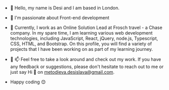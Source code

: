 - 👋 Hello, my name is Desi and I am based in London.

- 👀 I'm passionate about Front-end development 

- 🌱 Currently, I work as an Online Solution Lead at Frosch travel - a Chase company. In my spare time, I am learning various web development technologies, including JavaScript, React, jQuery, node.js, Typescript, CSS, HTML, and Bootstrap. On this profile, you will find a variety of projects that I have been working on as part of my learning journey. 

-  💬 📫 Feel free to take a look around and check out my work. If you have any feedback or suggestions, please don't hesitate to reach out to me or just say Hi 👋 on metodieva.desislava@gmail.com. 

-  Happy coding 😊





